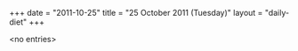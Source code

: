 +++
date = "2011-10-25"
title = "25 October 2011 (Tuesday)"
layout = "daily-diet"
+++

\<no entries\>